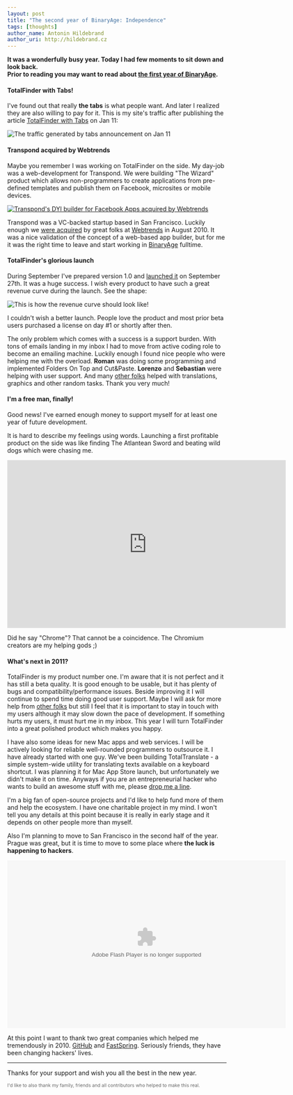 ```yaml
---
layout: post
title: "The second year of BinaryAge: Independence"
tags: [thoughts]
author_name: Antonin Hildebrand
author_uri: http://hildebrand.cz
---
```


**It was a wonderfully busy year. Today I had few moments to sit down and look back.<br>Prior to reading you may want to read about [the first year of BinaryAge](http://blog.binaryage.com/the-first-year-of-binaryage).**

#### TotalFinder with Tabs!

I've found out that really **the tabs** is what people want. And later I realized they are also willing to pay for it. This is my site's traffic after publishing the article [TotalFinder with Tabs](http://blog.binaryage.com/totalfinder-with-tabs) on Jan 11:

<img class="clear blog-image-border" src="{{site.url}}/images/tabs-announcement-traffic.png" title="The traffic generated by tabs announcement on Jan 11">

#### Transpond acquired by Webtrends

Maybe you remember I was working on TotalFinder on the side. My day-job was a web-development for Transpond. We were building "The Wizard" product which allows non-programmers to create applications from pre-defined templates and publish them on Facebook, microsites or mobile devices.

<a href="http://transpond.com"><img class="clear blog-image-clear" src="{{site.url}}/images/webtrends-apps-banner.png" title="Transpond's DYI builder for Facebook Apps acquired by Webtrends"></a>

Transpond was a VC-backed startup based in San Francisco. Luckily enough we [were acquired](http://www.readwriteweb.com/archives/facebook_app_developer_shortage_webtrends_apps.php) by great folks at [Webtrends](http://webtrends.com) in August 2010. It was a nice validation of the concept of a web-based app builder, but for me it was the right time to leave and start working in [BinaryAge](http://www.binaryage.com) fulltime.

#### TotalFinder's glorious launch

During September I've prepared version 1.0 and [launched it](http://blog.binaryage.com/totalfinder-birthday-launch) on September 27th. It was a huge success. I wish every product to have such a great revenue curve during the launch. See the shape:

<img class="clear blog-image-border" src="{{site.url}}/images/perfect-launch.png" title="This is how the revenue curve should look like!">

I couldn't wish a better launch. People love the product and most prior beta users purchased a license on day #1 or shortly after then.

The only problem which comes with a success is a support burden. With tons of emails landing in my inbox I had to move from active coding role to become an emailing machine. Luckily enough I found nice people who were helping me with the overload. **Roman** was doing some programming and implemented Folders On Top and Cut&amp;Paste. **Lorenzo** and **Sebastian** were helping with user support. And many [other folks](https://github.com/binaryage/totalfinder-i18n/contributors) helped with translations, graphics and other random tasks. Thank you very much!

#### I'm a free man, finally!

Good news! I've earned enough money to support myself for at least one year of future development.

It is hard to describe my feelings using words. Launching a first profitable product on the side was like finding The Atlantean Sword and beating wild dogs which were chasing me.

<object width="640" height="385"><param name="movie" value="http://www.youtube.com/v/RlBcDnRzmM0?fs=1&amp;hl=en_US&amp;start=160"></param><param name="allowFullScreen" value="true"></param><param name="allowscriptaccess" value="always"></param><embed src="http://www.youtube.com/v/RlBcDnRzmM0?fs=1&amp;hl=en_US&amp;start=160" type="application/x-shockwave-flash" allowscriptaccess="always" allowfullscreen="true" width="640" height="385"></embed></object>

Did he say "Chrome"? That cannot be a coincidence. The Chromium creators are my helping gods ;)

#### What's next in 2011?

TotalFinder is my product number one. I'm aware that it is not perfect and it has still a beta quality. It is good enough to be usable, but it has plenty of bugs and compatibility/performance issues. Beside improving it I will continue to spend time doing good user support. Maybe I will ask for more help from [other folks](http://be-yellow.com) but still I feel that it is important to stay in touch with my users although it may slow down the pace of development. If something hurts my users, it must hurt me in my inbox. This year I will turn TotalFinder into a great polished product which makes you happy.

I have also some ideas for new Mac apps and web services. I will be actively looking for reliable well-rounded programmers to outsource it. I have already started with one guy. We've been building TotalTranslate - a simple system-wide utility for translating texts available on a keyboard shortcut. I was planning it for Mac App Store launch, but unfortunately we didn't make it on time. Anyways if you are an entrepreneurial hacker who wants to build an awesome stuff with me, please [drop me a line](mailto:antonin@binaryage.com).

I'm a big fan of open-source projects and I'd like to help fund more of them and help the ecosystem. I have one charitable project in my mind. I won't tell you any details at this point because it is really in early stage and it depends on other people more than myself. 

Also I'm planning to move to San Francisco in the second half of the year.<br>Prague was great, but it is time to move to some place where **the luck is happening to hackers**.

<object type="application/x-shockwave-flash" height="385" width="640" id="clip_embed_player_flash" data="http://www.justin.tv/widgets/archive_embed_player.swf" bgcolor="#000000"><param name="movie" value="http://www.justin.tv/widgets/archive_embed_player.swf" /><param name="allowScriptAccess" value="always" /><param name="allowNetworking" value="all" /><param name="allowFullScreen" value="true" /><param name="flashvars" value="auto_play=false&start_volume=25&title=Tom Preston-Werner at Startup School 2010: Optimizing for happiness&channel=c3oorg&archive_id=272031754" /></object>

At this point I want to thank two great companies which helped me tremendously in 2010. [GitHub](http://github.com) and [FastSpring](http://fastspring.com). Seriously friends, they have been changing hackers' lives.

---

Thanks for your support and wish you all the best in the new year.

<div style="font-size: 8pt; color: #666">I'd like to also thank my family, friends and all contributors who helped to make this real.</div>